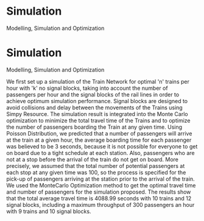 # Simulation
Modelling, Simulation and Optimization
# Simulation
Modelling, Simulation and Optimization

We first set up a simulation of the Train Network for optimal 'n' trains per hour with 'k' no signal blocks, taking into account the number of passengers per hour and the signal blocks of the rail lines in order to achieve optimum simulation performance. Signal blocks are designed to avoid collisions and delay between the movements of the Trains using Simpy Resource.
The simulation result is integrated into the Monte Carlo optimization to minimize the total travel time of the Trains and to optimize the number of passengers boarding the Train at any given time. Using Poisson Distribution, we predicted that a number of passengers will arrive at the train at a given hour, the average boarding time for each passenger was believed to be 3 seconds, because it is not possible for everyone to get on board due to a tight schedule at each station. Also, passengers who are not at a stop before the arrival of the train do not get on board. More precisely, we assumed that the total number of potential passengers at each stop at any given time was 100, so the process is specified for the pick-up of passengers arriving at the station prior to the arrival of the train.
We used the MonteCarlo Optimization method to get the optimal travel time and number of passengers for the simulation proposed. The results show that the total average travel time is 4088.99 seconds with 10 trains and 12 signal blocks, including a maximum throughput of 300 passengers an hour with 9 trains and 10 signal blocks.
